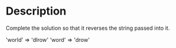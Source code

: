 # Description

Complete the solution so that it reverses the string passed into it.

'world'  =>  'dlrow'
'word'   =>  'drow'
